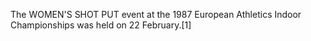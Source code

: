 The WOMEN'S SHOT PUT event at the 1987 European Athletics Indoor Championships was held on 22 February.[1]
